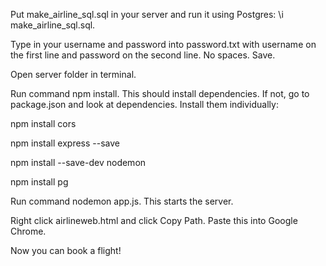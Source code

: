 Put make_airline_sql.sql in your server and run it using Postgres: \i make_airline_sql.sql.

Type in your username and password into password.txt with username on the first line and password on the second line. No spaces. Save.

Open server folder in terminal. 

Run command npm install. This should install dependencies. If not, go to package.json and look at dependencies. Install them individually: 

npm install cors

npm install express --save

npm install --save-dev nodemon

npm install pg 

Run command nodemon app.js. This starts the server. 

Right click airlineweb.html and click Copy Path. Paste this into Google Chrome. 

Now you can book a flight!
